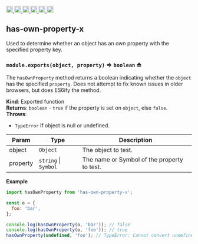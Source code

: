 <a
  href="https://travis-ci.org/Xotic750/has-own-property-x"
  title="Travis status">
<img
  src="https://travis-ci.org/Xotic750/has-own-property-x.svg?branch=master"
  alt="Travis status" height="18">
</a>
<a
  href="https://david-dm.org/Xotic750/has-own-property-x"
  title="Dependency status">
<img src="https://david-dm.org/Xotic750/has-own-property-x/status.svg"
  alt="Dependency status" height="18"/>
</a>
<a
  href="https://david-dm.org/Xotic750/has-own-property-x?type=dev"
  title="devDependency status">
<img src="https://david-dm.org/Xotic750/has-own-property-x/dev-status.svg"
  alt="devDependency status" height="18"/>
</a>
<a
  href="https://badge.fury.io/js/has-own-property-x"
  title="npm version">
<img src="https://badge.fury.io/js/has-own-property-x.svg"
  alt="npm version" height="18">
</a>
<a
  href="https://www.jsdelivr.com/package/npm/has-own-property-x"
  title="jsDelivr hits">
<img src="https://data.jsdelivr.com/v1/package/npm/has-own-property-x/badge?style=rounded"
  alt="jsDelivr hits" height="18">
</a>
<a
  href="https://bettercodehub.com/results/Xotic750/has-own-property-x"
  title="bettercodehub score">
<img src="https://bettercodehub.com/edge/badge/Xotic750/has-own-property-x?branch=master"
  alt="bettercodehub score" height="18">
</a>

<a name="module_has-own-property-x"></a>

## has-own-property-x

Used to determine whether an object has an own property with the specified property key.

<a name="exp_module_has-own-property-x--module.exports"></a>

### `module.exports(object, property)` ⇒ <code>boolean</code> ⏏

The `hasOwnProperty` method returns a boolean indicating whether
the `object` has the specified `property`. Does not attempt to fix known
issues in older browsers, but does ES6ify the method.

**Kind**: Exported function  
**Returns**: <code>boolean</code> - `true` if the property is set on `object`, else `false`.  
**Throws**:

- <code>TypeError</code> If object is null or undefined.

| Param    | Type                                       | Description                                 |
| -------- | ------------------------------------------ | ------------------------------------------- |
| object   | <code>Object</code>                        | The object to test.                         |
| property | <code>string</code> \| <code>Symbol</code> | The name or Symbol of the property to test. |

**Example**

```js
import hasOwnProperty from 'has-own-property-x';

const o = {
  foo: 'bar',
};

console.log(hasOwnProperty(o, 'bar')); // false
console.log(hasOwnProperty(o, 'foo')); // true
hasOwnProperty(undefined, 'foo'); // TypeError: Cannot convert undefined or null to object
```
